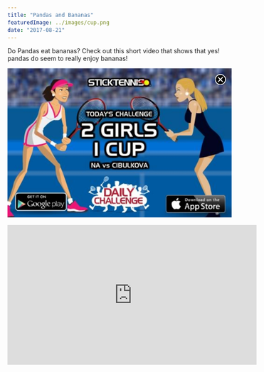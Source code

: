```yaml
---
title: "Pandas and Bananas"
featuredImage: ../images/cup.png
date: "2017-08-21"
---
```


Do Pandas eat bananas? Check out this short video that shows that yes! pandas do
seem to really enjoy bananas!

![Hopper The Rabbit](../images/cup.png)

<iframe width="560" height="315" src="https://www.youtube.com/embed/4SZl1r2O_bY" frameborder="0" allowfullscreen></iframe>